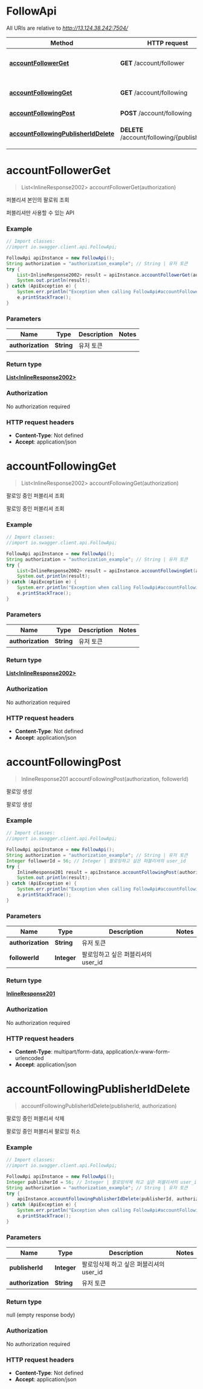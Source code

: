# FollowApi

All URIs are relative to *http://13.124.38.242:7504/*

Method | HTTP request | Description
------------- | ------------- | -------------
[**accountFollowerGet**](FollowApi.md#accountFollowerGet) | **GET** /account/follower | 퍼블리셔 본인의 팔로워 조회
[**accountFollowingGet**](FollowApi.md#accountFollowingGet) | **GET** /account/following | 팔로잉 중인 퍼블리셔 조회
[**accountFollowingPost**](FollowApi.md#accountFollowingPost) | **POST** /account/following | 팔로잉 생성
[**accountFollowingPublisherIdDelete**](FollowApi.md#accountFollowingPublisherIdDelete) | **DELETE** /account/following/{publisher_id} | 팔로잉 중인 퍼블리셔 삭제


<a name="accountFollowerGet"></a>
# **accountFollowerGet**
> List&lt;InlineResponse2002&gt; accountFollowerGet(authorization)

퍼블리셔 본인의 팔로워 조회

퍼블리셔만 사용할 수 있는 API

### Example
```java
// Import classes:
//import io.swagger.client.api.FollowApi;

FollowApi apiInstance = new FollowApi();
String authorization = "authorization_example"; // String | 유저 토큰
try {
    List<InlineResponse2002> result = apiInstance.accountFollowerGet(authorization);
    System.out.println(result);
} catch (ApiException e) {
    System.err.println("Exception when calling FollowApi#accountFollowerGet");
    e.printStackTrace();
}
```

### Parameters

Name | Type | Description  | Notes
------------- | ------------- | ------------- | -------------
 **authorization** | **String**| 유저 토큰 |

### Return type

[**List&lt;InlineResponse2002&gt;**](InlineResponse2002.md)

### Authorization

No authorization required

### HTTP request headers

 - **Content-Type**: Not defined
 - **Accept**: application/json

<a name="accountFollowingGet"></a>
# **accountFollowingGet**
> List&lt;InlineResponse2002&gt; accountFollowingGet(authorization)

팔로잉 중인 퍼블리셔 조회

팔로잉 중인 퍼블리셔 조회

### Example
```java
// Import classes:
//import io.swagger.client.api.FollowApi;

FollowApi apiInstance = new FollowApi();
String authorization = "authorization_example"; // String | 유저 토큰
try {
    List<InlineResponse2002> result = apiInstance.accountFollowingGet(authorization);
    System.out.println(result);
} catch (ApiException e) {
    System.err.println("Exception when calling FollowApi#accountFollowingGet");
    e.printStackTrace();
}
```

### Parameters

Name | Type | Description  | Notes
------------- | ------------- | ------------- | -------------
 **authorization** | **String**| 유저 토큰 |

### Return type

[**List&lt;InlineResponse2002&gt;**](InlineResponse2002.md)

### Authorization

No authorization required

### HTTP request headers

 - **Content-Type**: Not defined
 - **Accept**: application/json

<a name="accountFollowingPost"></a>
# **accountFollowingPost**
> InlineResponse201 accountFollowingPost(authorization, followerId)

팔로잉 생성

팔로잉 생성

### Example
```java
// Import classes:
//import io.swagger.client.api.FollowApi;

FollowApi apiInstance = new FollowApi();
String authorization = "authorization_example"; // String | 유저 토큰
Integer followerId = 56; // Integer | 팔로잉하고 싶은 퍼블리셔의 user_id
try {
    InlineResponse201 result = apiInstance.accountFollowingPost(authorization, followerId);
    System.out.println(result);
} catch (ApiException e) {
    System.err.println("Exception when calling FollowApi#accountFollowingPost");
    e.printStackTrace();
}
```

### Parameters

Name | Type | Description  | Notes
------------- | ------------- | ------------- | -------------
 **authorization** | **String**| 유저 토큰 |
 **followerId** | **Integer**| 팔로잉하고 싶은 퍼블리셔의 user_id |

### Return type

[**InlineResponse201**](InlineResponse201.md)

### Authorization

No authorization required

### HTTP request headers

 - **Content-Type**: multipart/form-data, application/x-www-form-urlencoded
 - **Accept**: application/json

<a name="accountFollowingPublisherIdDelete"></a>
# **accountFollowingPublisherIdDelete**
> accountFollowingPublisherIdDelete(publisherId, authorization)

팔로잉 중인 퍼블리셔 삭제

팔로잉 중인 퍼블리셔 팔로잉 취소

### Example
```java
// Import classes:
//import io.swagger.client.api.FollowApi;

FollowApi apiInstance = new FollowApi();
Integer publisherId = 56; // Integer | 팔로잉삭제 하고 싶은 퍼블리셔의 user_id
String authorization = "authorization_example"; // String | 유저 토큰
try {
    apiInstance.accountFollowingPublisherIdDelete(publisherId, authorization);
} catch (ApiException e) {
    System.err.println("Exception when calling FollowApi#accountFollowingPublisherIdDelete");
    e.printStackTrace();
}
```

### Parameters

Name | Type | Description  | Notes
------------- | ------------- | ------------- | -------------
 **publisherId** | **Integer**| 팔로잉삭제 하고 싶은 퍼블리셔의 user_id |
 **authorization** | **String**| 유저 토큰 |

### Return type

null (empty response body)

### Authorization

No authorization required

### HTTP request headers

 - **Content-Type**: Not defined
 - **Accept**: application/json

